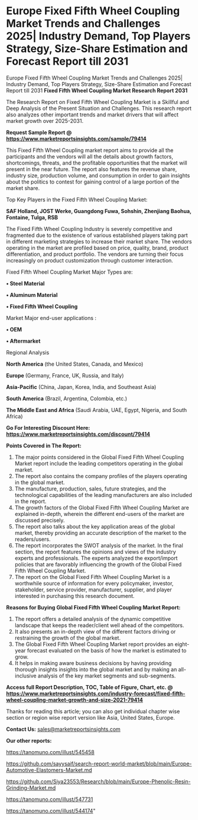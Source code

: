 # Europe Fixed Fifth Wheel Coupling Market Trends and Challenges 2025| Industry Demand, Top Players Strategy, Size-Share Estimation and Forecast Report till 2031
Europe Fixed Fifth Wheel Coupling Market Trends and Challenges 2025| Industry Demand, Top Players Strategy, Size-Share Estimation and Forecast Report till 2031
<strong>Fixed Fifth Wheel Coupling Market Research Report 2031</strong>

The Research Report on Fixed Fifth Wheel Coupling Market is a Skillful and Deep Analysis of the Present Situation and Challenges. This research report also analyzes other important trends and market drivers that will affect market growth over 2025-2031.

<strong>Request Sample Report @ <a href=https://www.marketreportsinsights.com/sample/79414>https://www.marketreportsinsights.com/sample/79414</a></strong>

This Fixed Fifth Wheel Coupling market report aims to provide all the participants and the vendors will all the details about growth factors, shortcomings, threats, and the profitable opportunities that the market will present in the near future. The report also features the revenue share, industry size, production volume, and consumption in order to gain insights about the politics to contest for gaining control of a large portion of the market share.

Top Key Players in the Fixed Fifth Wheel Coupling Market:

<strong>SAF Holland, JOST Werke, Guangdong Fuwa, Sohshin, Zhenjiang Baohua, Fontaine, Tulga, RSB</strong>

The Fixed Fifth Wheel Coupling Industry is severely competitive and fragmented due to the existence of various established players taking part in different marketing strategies to increase their market share. The vendors operating in the market are profiled based on price, quality, brand, product differentiation, and product portfolio. The vendors are turning their focus increasingly on product customization through customer interaction.

Fixed Fifth Wheel Coupling Market Major Types are:

<strong>• Steel Material

• Aluminum Material

• Fixed Fifth Wheel Coupling</strong>

Market Major end-user applications :

<strong>• OEM

• Aftermarket</strong>

Regional Analysis

</u><strong><b>North America</b></strong> (the United States, Canada, and Mexico)

<strong><b>Europe </b></strong>(Germany, France, UK, Russia, and Italy)

<strong><b>Asia-Pacific</b></strong> (China, Japan, Korea, India, and Southeast Asia)

<strong><b>South America</b></strong> (Brazil, Argentina, Colombia, etc.)

<strong><b>The Middle East and Africa</b></strong> (Saudi Arabia, UAE, Egypt, Nigeria, and South Africa)

<strong>Go For Interesting Discount Here: <a href=https://www.marketreportsinsights.com/discount/79414>https://www.marketreportsinsights.com/discount/79414</a></strong>

<strong>Points Covered in The Report:</strong>
<ol>
  <li>The major points considered in the Global Fixed Fifth Wheel Coupling Market report include the leading competitors operating in the global market.</li>
  <li>The report also contains the company profiles of the players operating in the global market.</li>
  <li>The manufacture, production, sales, future strategies, and the technological capabilities of the leading manufacturers are also included in the report.</li>
  <li>The growth factors of the Global Fixed Fifth Wheel Coupling Market are explained in-depth, wherein the different end-users of the market are discussed precisely.</li>
  <li>The report also talks about the key application areas of the global market, thereby providing an accurate description of the market to the readers/users.</li>
  <li>The report incorporates the SWOT analysis of the market. In the final section, the report features the opinions and views of the industry experts and professionals. The experts analyzed the export/import policies that are favorably influencing the growth of the Global Fixed Fifth Wheel Coupling Market.</li>
  <li>The report on the Global Fixed Fifth Wheel Coupling Market is a worthwhile source of information for every policymaker, investor, stakeholder, service provider, manufacturer, supplier, and player interested in purchasing this research document.</li>
</ol>
<strong>Reasons for Buying Global Fixed Fifth Wheel Coupling Market Report:</strong>

<ol>
  <li>The report offers a detailed analysis of the dynamic competitive landscape that keeps the reader/client well ahead of the competitors.</li>
  <li>It also presents an in-depth view of the different factors driving or restraining the growth of the global market.</li>
  <li>The Global Fixed Fifth Wheel Coupling Market report provides an eight-year forecast evaluated on the basis of how the market is estimated to grow.</li>
  <li>It helps in making aware business decisions by having providing thorough insights insights into the global market and by making an all-inclusive analysis of the key market segments and sub-segments.</li>
</ol>
<strong>Access full Report Description, TOC, Table of Figure, Chart, etc. @ <a href=https://www.marketreportsinsights.com/industry-forecast/fixed-fifth-wheel-coupling-market-growth-and-size-2021-79414>https://www.marketreportsinsights.com/industry-forecast/fixed-fifth-wheel-coupling-market-growth-and-size-2021-79414</a></strong>


Thanks for reading this article; you can also get individual chapter wise section or region wise report version like Asia, United States, Europe.

<strong>Contact Us:</strong>
sales@marketreportsinsights.com

<strong>Our other reports:</strong>

<a href=https://tanomuno.com/illust/545458>https://tanomuno.com/illust/545458</a>

<a href=https://github.com/sayysaif/search-report-world-market/blob/main/Europe-Automotive-Elastomers-Market.md>https://github.com/sayysaif/search-report-world-market/blob/main/Europe-Automotive-Elastomers-Market.md</a>

<a href=https://github.com/Siya23553/Research/blob/main/Europe-Phenolic-Resin-Grinding-Market.md>https://github.com/Siya23553/Research/blob/main/Europe-Phenolic-Resin-Grinding-Market.md</a>

<a href=https://tanomuno.com/illust/547731>https://tanomuno.com/illust/547731</a>

<a href=https://tanomuno.com/illust/544174>https://tanomuno.com/illust/544174</a>"
